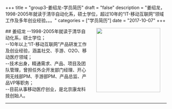 +++
title = "group3-姜绍龙-学员简历"
draft = "false"
description = "姜绍龙，1998-2005年就读于清华自动化系，硕士学位，超过10年的“IT-移动互联网”领域工作及多年创业经验。。。"
categories = ["学员简历"]
date = "2017-10-07"
+++

<img src="/post/goup3/head-shaolong.png" width="200" align="right" hspace="20" vspace="0" />
## 姜绍龙
--1998-2005年就读于清华自动化系，硕士学位；<br/>
--10年以上“IT-移动互联网”产品研发工作及创业经验，涵盖社交、手游、O2O、移动医疗领域；<br/>
--技术出身，精通需求、产品、项目及团队管理，曾担任外企开发部门经理、开心网无线部PM、手游部PM、产品总监、产品VP等职务；<br/>
--目前从事移动医疗创业，是北京康龙科技创始人。<br/>

* * *
